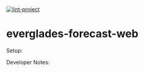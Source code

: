 [![lint-project](https://github.com/weecology/everglades-forecast-web/actions/workflows/lint-project.yaml/badge.svg)](https://github.com/weecology/everglades-forecast-web/actions/workflows/lint-project.yaml)

# everglades-forecast-web

Setup:

Developer Notes:
